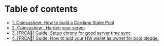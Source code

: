 # Table of contents

* [1. Coincashew: How to build a Cardano Stake Pool](https://www.coincashew.com/coins/overview-ada/guide-how-to-build-a-haskell-stakepool-node)
* [2. Coincashew : Harden your server](2.-harden-your-server.md)
* [3. \[FRCA🍁\] Guide: Setup chrony for good server time sync](how-to-setup-chrony.md)
* [4. \[FRCA🍁\] Guide: How to add your HW wallet as owner for pool pledge.](README.md)
